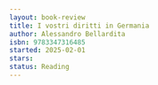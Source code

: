 ```yaml
---
layout: book-review
title: I vostri diritti in Germania
author: Alessandro Bellardita
isbn: 9783347316485
started: 2025-02-01
stars:
status: Reading
---
```


